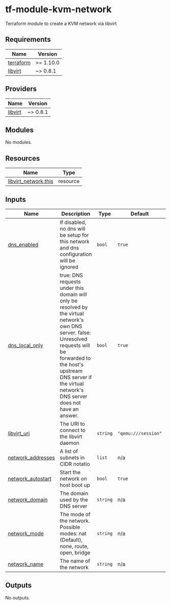 # tf-module-kvm-network
Terraform module to create a KVM network via libvirt

<!-- BEGIN_TF_DOCS -->
## Requirements

| Name | Version |
|------|---------|
| <a name="requirement_terraform"></a> [terraform](#requirement\_terraform) | >= 1.10.0 |
| <a name="requirement_libvirt"></a> [libvirt](#requirement\_libvirt) | ~> 0.8.1 |

## Providers

| Name | Version |
|------|---------|
| <a name="provider_libvirt"></a> [libvirt](#provider\_libvirt) | ~> 0.8.1 |

## Modules

No modules.

## Resources

| Name | Type |
|------|------|
| [libvirt_network.this](https://registry.terraform.io/providers/dmacvicar/libvirt/latest/docs/resources/network) | resource |

## Inputs

| Name | Description | Type | Default | Required |
|------|-------------|------|---------|:--------:|
| <a name="input_dns_enabled"></a> [dns\_enabled](#input\_dns\_enabled) | If disabled, no dns will be setup for this network and dns configuration will be ignored | `bool` | `true` | no |
| <a name="input_dns_local_only"></a> [dns\_local\_only](#input\_dns\_local\_only) | true: DNS requests under this domain will only be resolved by the virtual network's own DNS server. false: Unresolved requests will be forwarded to the host's upstream DNS server if the virtual network's DNS server does not have an answer. | `bool` | `true` | no |
| <a name="input_libvirt_uri"></a> [libvirt\_uri](#input\_libvirt\_uri) | The URI to connect to the libvirt daemon | `string` | `"qemu:///session"` | no |
| <a name="input_network_addresses"></a> [network\_addresses](#input\_network\_addresses) | A list of subnets in CIDR notatio | `list` | n/a | yes |
| <a name="input_network_autostart"></a> [network\_autostart](#input\_network\_autostart) | Start the network on host boot up | `bool` | `true` | no |
| <a name="input_network_domain"></a> [network\_domain](#input\_network\_domain) | The domain used by the DNS server | `string` | n/a | yes |
| <a name="input_network_mode"></a> [network\_mode](#input\_network\_mode) | The mode of the network. Possible modes: nat (Default), none, route, open, bridge | `string` | n/a | yes |
| <a name="input_network_name"></a> [network\_name](#input\_network\_name) | The name of the network | `string` | n/a | yes |

## Outputs

No outputs.
<!-- END_TF_DOCS -->